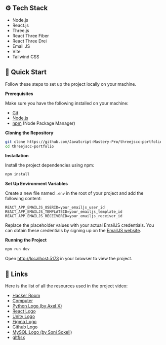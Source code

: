 ## <a name="tech-stack">⚙️ Tech Stack</a>

- Node.js
- React.js
- Three.js
- React Three Fiber
- React Three Drei
- Email JS
- Vite
- Tailwind CSS

## <a name="quick-start">🤸 Quick Start</a>

Follow these steps to set up the project locally on your machine.

**Prerequisites**

Make sure you have the following installed on your machine:

- [Git](https://git-scm.com/)
- [Node.js](https://nodejs.org/en)
- [npm](https://www.npmjs.com/) (Node Package Manager)

**Cloning the Repository**

```bash
git clone https://github.com/JavaScript-Mastery-Pro/threejscc-portfolio.git
cd threejscc-portfolio
```

**Installation**

Install the project dependencies using npm:

```bash
npm install
```

**Set Up Environment Variables**

Create a new file named `.env` in the root of your project and add the following content:

```env
REACT_APP_EMAILJS_USERID=your_emailjs_user_id
REACT_APP_EMAILJS_TEMPLATEID=your_emailjs_template_id
REACT_APP_EMAILJS_RECEIVERID=your_emailjs_receiver_id
```

Replace the placeholder values with your actual EmailJS credentials. You can obtain these credentials by signing up on the [EmailJS website](https://www.emailjs.com/).

**Running the Project**

```bash
npm run dev
```

Open [http://localhost:5173](http://localhost:5173) in your browser to view the project.

## <a name="links">🔗 Links</a>

Here is the list of all the resources used in the project video:

- [Hacker Room](https://sketchfab.com/3d-models/hacker-room-stylized-a0cfe6edf2dd494c8a95addf6bb13a10)
- [Computer](https://sketchfab.com/3d-models/3d-computer-sketchfab-weekly-11-mar23-d9931a9aba7c4ea1bc12b2a59dcef16e)
- [Python Logo (by Axel X)](https://iconscout.com/free-3d-icon/free-python-3d-icon_5326385)
- [React Logo](https://sketchfab.com/3d-models/react-logo-76174ceeba96487f9863f974636f641e)
- [Unity Logo](https://sketchfab.com/3d-models/unity-logo-3d-mesh-2afd04b26ca64c6b8392f75e217ffdb9)
- [Figma Logo](https://sketchfab.com/3d-models/figma-5a66a770e9864e50870e5d5f17c4b211)
- [Github Logo](https://sketchfab.com/3d-models/github-b2bd1d8290e44ce49e7e41dd495592b5)
- [MySQL Logo (by Soni Sokell)](https://iconscout.com/free-3d-icon/free-mysql-3d-icon_9325319)
- [gltfjsx](https://gltf.pmnd.rs/)
